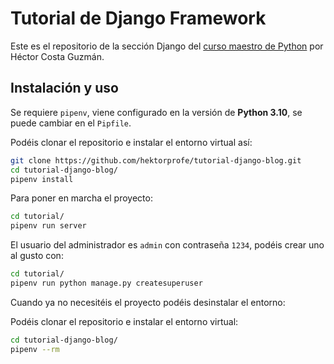 # Tutorial de Django Framework

Este es el repositorio de la sección Django del [curso maestro de Python](https://www.hektorprofe.net/cupon/python) por Héctor Costa Guzmán.

## Instalación y uso

Se requiere `pipenv`, viene configurado en la versión de **Python 3.10**, se puede cambiar en el `Pipfile`.

Podéis clonar el repositorio e instalar el entorno virtual así:

```bash
git clone https://github.com/hektorprofe/tutorial-django-blog.git
cd tutorial-django-blog/
pipenv install
```

Para poner en marcha el proyecto:

```bash
cd tutorial/
pipenv run server
```

El usuario del administrador es `admin` con contraseña `1234`, podéis crear uno al gusto con:

```bash
cd tutorial/
pipenv run python manage.py createsuperuser
```

Cuando ya no necesitéis el proyecto podéis desinstalar el entorno:

Podéis clonar el repositorio e instalar el entorno virtual:

```bash
cd tutorial-django-blog/
pipenv --rm
```
